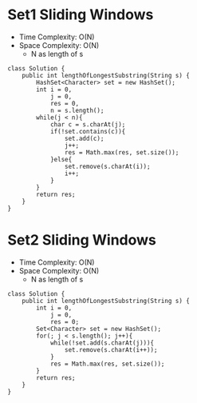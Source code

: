 # Set1 Sliding Windows
* Time Complexity: O(N)
* Space Complexity: O(N)
	* N as length of s
```
class Solution {
    public int lengthOfLongestSubstring(String s) {
        HashSet<Character> set = new HashSet();
        int i = 0,
            j = 0,
            res = 0,
            n = s.length();
        while(j < n){
            char c = s.charAt(j);
            if(!set.contains(c)){
                set.add(c);
                j++;
                res = Math.max(res, set.size());
            }else{
                set.remove(s.charAt(i));
                i++;
            }
        }
        return res;
    }
}
```
# Set2 Sliding Windows
* Time Complexity: O(N)
* Space Complexity: O(N)
	* N as length of s
```
class Solution {
    public int lengthOfLongestSubstring(String s) {
        int i = 0,
            j = 0,
            res = 0;
        Set<Character> set = new HashSet();
        for(; j < s.length(); j++){
            while(!set.add(s.charAt(j))){
                set.remove(s.charAt(i++));
            }
            res = Math.max(res, set.size());
        }
        return res;
    }
}
```